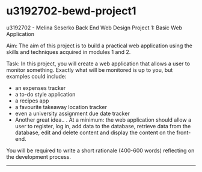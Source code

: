 # u3192702-bewd-project1
u3192702 - Melina Seserko
Back End Web Design
Project 1: Basic Web Application

Aim:
The aim of this project is to build a practical web application using the skills and techniques acquired in modules 1 and 2.

Task:
In this project, you will create a web application that allows a user to monitor something. Exactly what will be monitored is up to
you, but examples could include:
- an expenses tracker
- a to-do style application
- a recipes app
- a favourite takeaway location tracker
- even a university assignment due date tracker
- Another great idea..
.
At a minimum: the web application should allow a user to register, log in, add data to the database, retrieve data from the
database, edit and delete content and display the content on the front-end.

You will be required to write a short rationale (400-600 words) reflecting on the development process.

--------------------------------------------------------------------



